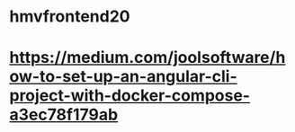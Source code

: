 # hmvfrontend20
# https://medium.com/joolsoftware/how-to-set-up-an-angular-cli-project-with-docker-compose-a3ec78f179ab
